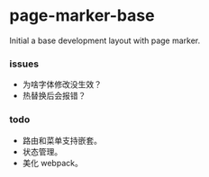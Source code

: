 # page-marker-base

Initial a base development layout with page marker.

### issues

- 为啥字体修改没生效？
- 热替换后会报错？

### todo

- 路由和菜单支持嵌套。
- 状态管理。
- 美化 webpack。
